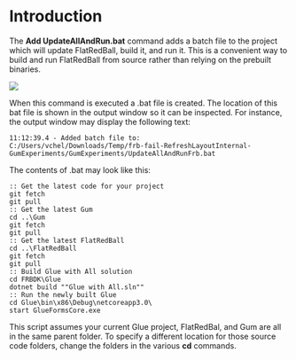 # Introduction

The **Add UpdateAllAndRun.bat** command adds a batch file to the project which will update FlatRedBall, build it, and run it. This is a convenient way to build and run FlatRedBall from source rather than relying on the prebuilt binaries.

![](../../../../../media/2022-04-img\_624732ade314c.png)

When this command is executed a .bat file is created. The location of this bat file is shown in the output window so it can be inspected. For instance, the output window may display the following text:

```
11:12:39.4 - Added batch file to:
C:/Users/vchel/Downloads/Temp/frb-fail-RefreshLayoutInternal-GumExperiments/GumExperiments/UpdateAllAndRunFrb.bat
```

The contents of .bat may look like this:

```
:: Get the latest code for your project
git fetch
git pull
:: Get the latest Gum
cd ..\Gum
git fetch
git pull
:: Get the latest FlatRedBall
cd ..\FlatRedBall
git fetch
git pull
:: Build Glue with All solution
cd FRBDK\Glue
dotnet build ""Glue with All.sln""
:: Run the newly built Glue
cd Glue\bin\x86\Debug\netcoreapp3.0\
start GlueFormsCore.exe
```

This script assumes your current Glue project, FlatRedBal, and Gum are all in the same parent folder. To specify a different location for those source code folders, change the folders in the various **cd** commands. &#x20;
